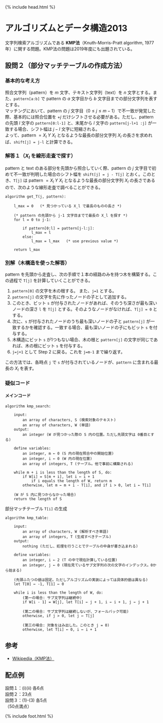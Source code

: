 {% include head.html %}

# アルゴリズムとデータ構造2013

文字列検索アルゴリズムである **KMP法**（Knuth-Morris-Pratt algorithm, 1977年）に関する問題。KMP法の問題は2019年度にも出題されている。

## 設問２（部分マッチテーブルの作成方法）
### 基本的な考え方
照合文字列（pattern）を $m$ 文字、テキスト文字列（text）を $n$ 文字とする。また、`pattern[a:b]` で pattern の $a$ 文字目から $b$ 文字目までの部分文字列を表すとする。  
マッチングにおいて、pattern の $j$ 文字目（$0 \leq j \leq m-1$）で不一致が発覚した際、基本的には照合位置を $+j$ だけシフトさせる必要がある。ただし、pattern の先頭 $l$ 文字の `pattern[0:l-1]` と、末尾から $l$ 文字の `pattern[j-l+1 :j]` が一致する場合、シフト幅は $j-l$ 文字に短縮される。  
よって、pattern $= X_l\ Y\ X_l$ となるような最長の部分文字列 $X_l$ の長さを求めれば、`shift[j] = j-l` と計算できる。

### 解答１（$X_l$ を線形走査で探す）
pattern と text のある部分を先頭から照合していく際、pattern の $j$ 文字目で初めて不一致が判明した場合のシフト幅を `shift[j] = j - T[j]` とおく。このとき、`T[j]` は pattern $= X_l\ Y\ X_l$ となるような最長の部分文字列 $X_l$ の長さであるので、次のような線形走査で調べることができる。

> 

    algorithm get_T(j, pattern):

        l_max = 0   (* 見つかっている X_l で最長のものの長さ *)

        (* pattern の先頭から j-1 文字目までで最長の X_l を探す *)
        for l = 0 to j-1:

            if pattern[0:l] = pattern[j-l:j]:
                l_max = l
            else:
                l_max = l_max   (* use previous value *)
        
        return l_max

### 別解（木構造を使った解答）
pattern を先頭から走査し、次の手順で１本の経路のみを持つ木を構築する。この過程で `T[j]` を計算していくことができる。

1. `pattern[0]` の文字を木の根する。 
また、`j=1` とする。
1. `pattern[j]` の文字を先に作ったノードの子として追加する。
1. このとき、ビット `s` が付与されたノードがあれば、そのうち深さが最も深いノードの深さ `l` を `T[j]` とする。そのようなノードがなければ、`T[j] = 0` とする。
1. 次に、`s` が付与されたノードのうち最も深いノードの子と `pattern[j]` が一致するかを確認する。一致する場合、最も深いノードの子にもビット `s` を付与する。  
1. 木構造にビット `s` が1つもない場合、木の根と `pattern[j]` の文字が同じであれば、木の根にビット `s` を付与する。
1. `j=j+1` として Step 2 に戻る。これを `j=m-1` まで繰り返す。

この方法では、各時点 `j` で `s` が付与されているノードが、`pattern` に含まれる最長の $X_l$ を表す。

### 疑似コード
#### メインコード
> 

    algorithm kmp_search:  

        input:
            an array of characters, S (検索対象のテキスト)
            an array of characters, W (単語)
        output:
            an integer (W が見つかった際の S 内の位置。ただし先頭文字は 0番目とする)

        define variables:
            an integer, m ← 0 (S 内の現在照合中の開始位置)
            an integer, i ← 0 (W 内の現在位置)
            an array of integers, T (テーブル。他で事前に構築される)

        while m + i is less than the length of S, do:
            if W[i] = S[m + i], let i ← i + 1
                if i equals the length of W, return m
            otherwise, let m ← m + i - T[i], and if i > 0, let i ← T[i]

        (W が S 内に見つからなかった場合)
        return the length of S

部分マッチテーブル `T[i]` の生成
> 

    algorithm kmp_table:

        input:
            an array of characters, W (解析すべき単語)
            an array of integers, T (生成すべきテーブル)
        output:
            nothing (ただし、処理を行うことでテーブルの中身が書き込まれる)

        define variables:
            an integer, i ← 2 (T の中で現在計算している位置)
            an integer, j ← 0 (現在見ているサブ文字列の次の文字のインデックス。0から始まる)

        (先頭ふたつの値は固定。ただしアルゴリズムの実装によっては具体的値は異なる)
        let T[0] ← -1, T[1] ← 0

        while i is less than the length of W, do:
            (第一の場合: サブ文字列は継続中)
            if W[i - 1] = W[j], let T[i] ← j + 1, i ← i + 1, j ← j + 1

            (第二の場合: サブ文字列は継続しないが、フォールバック可能)
            otherwise, if j > 0, let j ← T[j]

            (第三の場合: 対象をはみ出した。このとき j = 0)
            otherwise, let T[i] ← 0, i ← i + 1

## 参考
- [Wikipedia（KMP法）](https://ja.wikipedia.org/wiki/クヌース–モリス–プラット法)

## 配点例
設問１：(i)(ii) 各6点  
設問２：23点  
設問３：(1)-(3) 各5点  
（50点満点）

{% include foot.html %}
